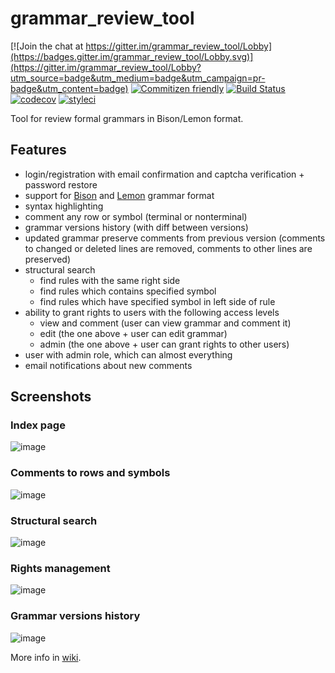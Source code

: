 # grammar_review_tool

[![Join the chat at https://gitter.im/grammar_review_tool/Lobby](https://badges.gitter.im/grammar_review_tool/Lobby.svg)](https://gitter.im/grammar_review_tool/Lobby?utm_source=badge&utm_medium=badge&utm_campaign=pr-badge&utm_content=badge)
[![Commitizen friendly](https://img.shields.io/badge/commitizen-friendly-brightgreen.svg)](http://commitizen.github.io/cz-cli/)
[![Build Status](https://travis-ci.org/melihovv/grammar_review_tool.svg?branch=master)](https://travis-ci.org/melihovv/grammar_review_tool)
[![codecov](https://codecov.io/gh/melihovv/grammar_review_tool/branch/master/graph/badge.svg)](https://codecov.io/gh/melihovv/grammar_review_tool)
[![styleci](https://styleci.io/repos/61077062/shield)](https://styleci.io/repos/61077062)

Tool for review formal grammars in Bison/Lemon format.

## Features
- login/registration with email confirmation and captcha verification + password restore
- support for [Bison](https://www.gnu.org/software/bison/) and [Lemon](http://www.hwaci.com/sw/lemon/) grammar format
- syntax highlighting
- comment any row or symbol (terminal or nonterminal)
- grammar versions history (with diff between versions)
- updated grammar preserve comments from previous version (comments to changed or deleted lines are removed, comments to other lines are preserved)
- structural search
  - find rules with the same right side
  - find rules which contains specified symbol
  - find rules which have specified symbol in left side of rule
- ability to grant rights to users with the following access levels
  - view and comment (user can view grammar and comment it)
  - edit (the one above + user can edit grammar)
  - admin (the one above + user can grant rights to other users)
- user with admin role, which can almost everything 
- email notifications about new comments

## Screenshots

### Index page
![image](https://cloud.githubusercontent.com/assets/8608721/23574895/6df32690-0095-11e7-81e5-e2a9a716448e.png)

### Comments to rows and symbols
![image](https://cloud.githubusercontent.com/assets/8608721/23574914/c4410828-0095-11e7-88d3-b472227f05a0.png)

### Structural search
![image](https://cloud.githubusercontent.com/assets/8608721/23574931/f60d1c8e-0095-11e7-8199-096d3c768930.png)

### Rights management
![image](https://cloud.githubusercontent.com/assets/8608721/23574967/871c63ce-0096-11e7-80e9-d3ce217478a8.png)

### Grammar versions history
![image](https://cloud.githubusercontent.com/assets/8608721/23574975/c2e290d6-0096-11e7-82e1-1ae201af3857.png)

More info in [wiki](https://github.com/melihovv/grammar_review_tool/wiki).
